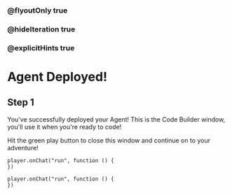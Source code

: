 ### @flyoutOnly true
### @hideIteration true
### @explicitHints true

# Agent Deployed!

## Step 1
You've successfully deployed your Agent! This is the Code Builder window, you'll use it when you're ready to code!

Hit the green play button to close this window and continue on to your adventure!

```ghost
player.onChat("run", function () {
})
```
```template
player.onChat("run", function () {
})
```
```package
```
